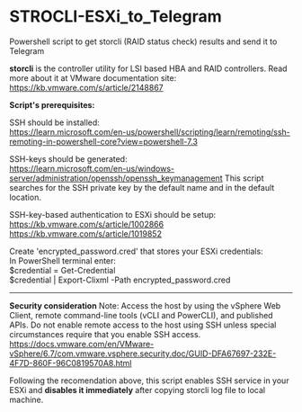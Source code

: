 # STROCLI-ESXi_to_Telegram
Powershell script to get storcli (RAID status check) results and send it to Telegram

**storcli** is the controller utility for LSI based HBA and RAID controllers.
Read more about it at VMware documentation site: https://kb.vmware.com/s/article/2148867

**Script's prerequisites:**

SSH should be installed:  
https://learn.microsoft.com/en-us/powershell/scripting/learn/remoting/ssh-remoting-in-powershell-core?view=powershell-7.3

SSH-keys should be generated:  
https://learn.microsoft.com/en-us/windows-server/administration/openssh/openssh_keymanagement
This script searches for the SSH private key by the default name and in the default location.

SSH-key-based authentication to ESXi should be setup:  
https://kb.vmware.com/s/article/1002866  
https://kb.vmware.com/s/article/1019852

Create 'encrypted_password.cred' that stores your ESXi credentials:  
In PowerShell terminal enter:  
$credential = Get-Credential  
$credential | Export-Clixml -Path encrypted_password.cred

---

**Security consideration**
Note: Access the host by using the vSphere Web Client, remote command-line tools (vCLI and PowerCLI), and published APIs. 
Do not enable remote access to the host using SSH unless special circumstances require that you enable SSH access.
https://docs.vmware.com/en/VMware-vSphere/6.7/com.vmware.vsphere.security.doc/GUID-DFA67697-232E-4F7D-860F-96C0819570A8.html

Following the recomendation above, this script enables SSH service in your ESXi and **disables it immediately** after copying storcli log file to local machine.
